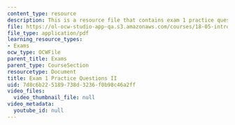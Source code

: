 ```yaml
---
content_type: resource
description: This is a resource file that contains exam 1 practice questions II.
file: https://ol-ocw-studio-app-qa.s3.amazonaws.com/courses/18-05-introduction-to-probability-and-statistics-spring-2014/7d8c6b225189738d3236f0b98c46a2ff_MIT18_05S14_Prac_Exa1b.pdf
file_type: application/pdf
learning_resource_types:
- Exams
ocw_type: OCWFile
parent_title: Exams
parent_type: CourseSection
resourcetype: Document
title: Exam 1 Practice Questions II
uid: 7d8c6b22-5189-738d-3236-f0b98c46a2ff
video_files:
  video_thumbnail_file: null
video_metadata:
  youtube_id: null
---
```

